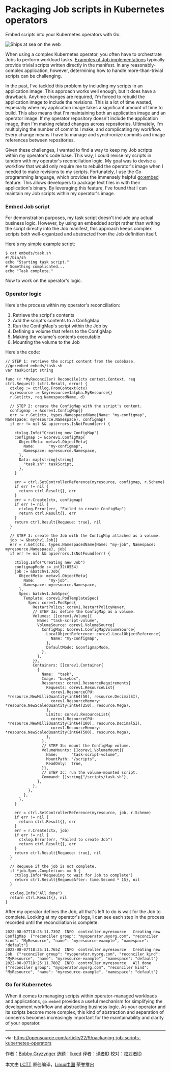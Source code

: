 [#]: subject: "Packaging Job scripts in Kubernetes operators"
[#]: via: "https://opensource.com/article/22/9/packaging-job-scripts-kubernetes-operators"
[#]: author: "Bobby Gryzynger https://opensource.com/users/bgryzyng"
[#]: collector: "lkxed"
[#]: translator: " "
[#]: reviewer: " "
[#]: publisher: " "
[#]: url: " "

Packaging Job scripts in Kubernetes operators
======
Embed scripts into your Kubernetes operators with Go.

![Ships at sea on the web][1]

When using a complex Kubernetes operator, you often have to orchestrate Jobs to perform workload tasks. [Examples of Job implementations][2] typically provide trivial scripts written directly in the manifest. In any reasonably-complex application, however, determining how to handle more-than-trivial scripts can be challenging.

In the past, I've tackled this problem by including my scripts in an application image. This approach works well enough, but it does have a drawback. Anytime changes are required, I'm forced to rebuild the application image to include the revisions. This is a lot of time wasted, especially when my application image takes a significant amount of time to build. This also means that I'm maintaining both an application image and an operator image. If my operator repository doesn't include the application image, then I'm making related changes across repositories. Ultimately, I'm multiplying the number of commits I make, and complicating my workflow. Every change means I have to manage and synchronize commits and image references between repositories.

Given these challenges, I wanted to find a way to keep my Job scripts within my operator's code base. This way, I could revise my scripts in tandem with my operator's reconciliation logic. My goal was to devise a workflow that would only require me to rebuild the operator's image when I needed to make revisions to my scripts. Fortunately, I use the Go programming language, which provides the immensely helpful [go:embed][3] feature. This allows developers to package text files in with their application's binary. By leveraging this feature, I've found that I can maintain my Job scripts within my operator's image.

### Embed Job script

For demonstration purposes, my task script doesn't include any actual business logic. However, by using an embedded script rather than writing the script directly into the Job manifest, this approach keeps complex scripts both well-organized and abstracted from the Job definition itself.

Here's my simple example script:

```
$ cat embeds/task.sh
#!/bin/sh
echo "Starting task script."
# Something complicated...
echo "Task complete."
```

Now to work on the operator's logic.

### Operator logic

Here's the process within my operator's reconciliation:

1. Retrieve the script's contents
2. Add the script's contents to a ConfigMap
3. Run the ConfigMap's script within the Job by
  4. Defining a volume that refers to the ConfigMap
  5. Making the volume's contents executable
  6. Mounting the volume to the Job

Here's the code:

```
// STEP 1: retrieve the script content from the codebase.
//go:embed embeds/task.sh
var taskScript string

func (r *MyReconciler) Reconcile(ctx context.Context, req ctrl.Request) (ctrl.Result, error) {
  ctxlog := ctrllog.FromContext(ctx)
  myresource := &myresourcev1alpha.MyResource{}
  r.Get(ctx, req.NamespacedName, d)

  // STEP 2: create the ConfigMap with the script's content.
  configmap := &corev1.ConfigMap{}
  err := r.Get(ctx, types.NamespacedName{Name: "my-configmap", Namespace: myresource.Namespace}, configmap)
  if err != nil && apierrors.IsNotFound(err) {

    ctxlog.Info("Creating new ConfigMap")
    configmap := &corev1.ConfigMap{
      ObjectMeta: metav1.ObjectMeta{
        Name:      "my-configmap",
        Namespace: myresource.Namespace,
      },
      Data: map[string]string{
        "task.sh": taskScript,
      },
    }

    err = ctrl.SetControllerReference(myresource, configmap, r.Scheme)
    if err != nil {
      return ctrl.Result{}, err
    }
    err = r.Create(ctx, configmap)
    if err != nil {
      ctxlog.Error(err, "Failed to create ConfigMap")
      return ctrl.Result{}, err
    }
    return ctrl.Result{Requeue: true}, nil
  }

  // STEP 3: create the Job with the ConfigMap attached as a volume.
  job := &batchv1.Job{}
  err = r.Get(ctx, types.NamespacedName{Name: "my-job", Namespace: myresource.Namespace}, job)
  if err != nil && apierrors.IsNotFound(err) {

    ctxlog.Info("Creating new Job")
    configmapMode := int32(0554)
    job := &batchv1.Job{
      ObjectMeta: metav1.ObjectMeta{
        Name:      "my-job",
        Namespace: myresource.Namespace,
      },
      Spec: batchv1.JobSpec{
        Template: corev1.PodTemplateSpec{
          Spec: corev1.PodSpec{
            RestartPolicy: corev1.RestartPolicyNever,
            // STEP 3a: define the ConfigMap as a volume.
            Volumes: []corev1.Volume{{
              Name: "task-script-volume",
              VolumeSource: corev1.VolumeSource{
                ConfigMap: &corev1.ConfigMapVolumeSource{
                  LocalObjectReference: corev1.LocalObjectReference{
                    Name: "my-configmap",
                  },
                  DefaultMode: &configmapMode,
                },
              },
            }},
            Containers: []corev1.Container{
              {
                Name:  "task",
                Image: "busybox",
                Resources: corev1.ResourceRequirements{
                  Requests: corev1.ResourceList{
                    corev1.ResourceCPU:    *resource.NewMilliQuantity(int64(50), resource.DecimalSI),
                    corev1.ResourceMemory: *resource.NewScaledQuantity(int64(250), resource.Mega),
                  },
                  Limits: corev1.ResourceList{
                    corev1.ResourceCPU:    *resource.NewMilliQuantity(int64(100), resource.DecimalSI),
                    corev1.ResourceMemory: *resource.NewScaledQuantity(int64(500), resource.Mega),
                  },
                },
                // STEP 3b: mount the ConfigMap volume.
                VolumeMounts: []corev1.VolumeMount{{
                  Name:      "task-script-volume",
                  MountPath: "/scripts",
                  ReadOnly:  true,
                }},
                // STEP 3c: run the volume-mounted script.
                Command: []string{"/scripts/task.sh"},
              },
            },
          },
        },
      },
    }

    err = ctrl.SetControllerReference(myresource, job, r.Scheme)
    if err != nil {
      return ctrl.Result{}, err
    }
    err = r.Create(ctx, job)
    if err != nil {
      ctxlog.Error(err, "Failed to create Job")
      return ctrl.Result{}, err
    }
    return ctrl.Result{Requeue: true}, nil
  }

  // Requeue if the job is not complete.
  if *job.Spec.Completions == 0 {
    ctxlog.Info("Requeuing to wait for Job to complete")
    return ctrl.Result{RequeueAfter: time.Second * 15}, nil
  }

  ctxlog.Info("All done")
  return ctrl.Result{}, nil
}
```

After my operator defines the Job, all that's left to do is wait for the Job to complete. Looking at my operator's logs, I can see each step in the process recorded until the reconciliation is complete:

```
2022-08-07T18:25:11.739Z  INFO  controller.myresource   Creating new ConfigMap  {"reconciler group": "myoperator.myorg.com", "reconciler kind": "MyResource", "name": "myresource-example", "namespace": "default"}
2022-08-07T18:25:11.765Z  INFO  controller.myresource   Creating new Job  {"reconciler group": "myoperator.myorg.com", "reconciler kind": "MyResource", "name": "myresource-example", "namespace": "default"}
2022-08-07T18:25:11.780Z  INFO  controller.myresource   All done  {"reconciler group": "myoperator.myorg.com", "reconciler kind": "MyResource", "name": "myresource-example", "namespace": "default"}
```

### Go for Kubernetes

When it comes to managing scripts within operator-managed workloads and applications, `go:embed` provides a useful mechanism for simplifying the development workflow and abstracting business logic. As your operator and its scripts become more complex, this kind of abstraction and separation of concerns becomes increasingly important for the maintainability and clarity of your operator.

--------------------------------------------------------------------------------

via: https://opensource.com/article/22/9/packaging-job-scripts-kubernetes-operators

作者：[Bobby Gryzynger][a]
选题：[lkxed][b]
译者：[译者ID](https://github.com/译者ID)
校对：[校对者ID](https://github.com/校对者ID)

本文由 [LCTT](https://github.com/LCTT/TranslateProject) 原创编译，[Linux中国](https://linux.cn/) 荣誉推出

[a]: https://opensource.com/users/bgryzyng
[b]: https://github.com/lkxed
[1]: https://opensource.com/sites/default/files/lead-images/kubernetes_containers_ship_lead.png
[2]: https://kubernetes.io/docs/concepts/workloads/controllers/job/#running-an-example-job
[3]: https://pkg.go.dev/embed
